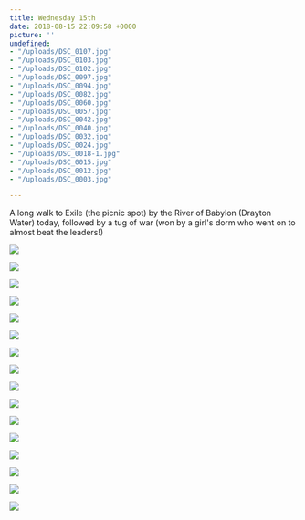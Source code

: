 ```yaml
---
title: Wednesday 15th
date: 2018-08-15 22:09:58 +0000
picture: ''
undefined:
- "/uploads/DSC_0107.jpg"
- "/uploads/DSC_0103.jpg"
- "/uploads/DSC_0102.jpg"
- "/uploads/DSC_0097.jpg"
- "/uploads/DSC_0094.jpg"
- "/uploads/DSC_0082.jpg"
- "/uploads/DSC_0060.jpg"
- "/uploads/DSC_0057.jpg"
- "/uploads/DSC_0042.jpg"
- "/uploads/DSC_0040.jpg"
- "/uploads/DSC_0032.jpg"
- "/uploads/DSC_0024.jpg"
- "/uploads/DSC_0018-1.jpg"
- "/uploads/DSC_0015.jpg"
- "/uploads/DSC_0012.jpg"
- "/uploads/DSC_0003.jpg"

---
```

A long walk to Exile (the picnic spot) by the River of Babylon (Drayton Water) today, followed by a tug of war (won by a girl's dorm who went on to almost beat the leaders!)

![](/uploads/DSC_0107.jpg)

![](/uploads/DSC_0103.jpg)

![](/uploads/DSC_0102.jpg)

![](/uploads/DSC_0097.jpg)

![](/uploads/DSC_0094.jpg)

![](/uploads/DSC_0082.jpg)

![](/uploads/DSC_0060.jpg)

![](/uploads/DSC_0057.jpg)

![](/uploads/DSC_0042.jpg)

![](/uploads/DSC_0040.jpg)

![](/uploads/DSC_0032.jpg)

![](/uploads/DSC_0024.jpg)

![](/uploads/DSC_0018-1.jpg)

![](/uploads/DSC_0015.jpg)

![](/uploads/DSC_0012.jpg)

![](/uploads/DSC_0003.jpg)
